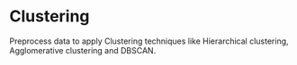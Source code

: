# Clustering
Preprocess data to apply Clustering techniques like Hierarchical clustering, Agglomerative clustering and DBSCAN.
